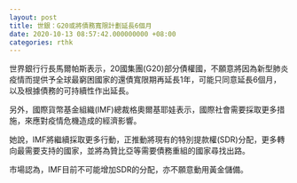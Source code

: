```yaml
---
layout: post
title: 世銀：G20或將債務寬限計劃延長6個月
date: 2020-10-13 08:57:42.000000000 +08:00
categories: rthk
---
```


世界銀行行長馬爾帕斯表示，20國集團(G20)部分債權國，不願意將因為新型肺炎疫情而提供予全球最窮困國家的還債寬限期再延長1年，可能只同意延長6個月，以及根據債務的可持續性作出延長。

另外，國際貨幣基金組織(IMF)總裁格奧爾基耶娃表示，國際社會需要採取更多措施，來應對疫情危機造成的經濟影響。

她說，IMF將繼續採取更多行動，正推動將現有的特別提款權(SDR)分配，更多轉向最需要支持的國家，並將為贊比亞等需要債務重組的國家尋找出路。

市場認為，IMF目前不可能增加SDR的分配，亦不願意動用黃金儲備。
